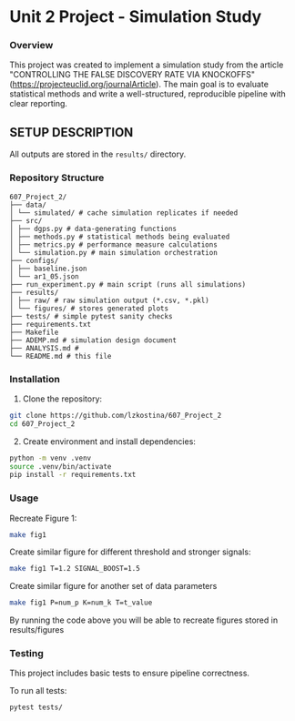 # Unit 2 Project - Simulation Study


### Overview 
This project was created to implement a simulation study from the article "CONTROLLING THE FALSE DISCOVERY RATE VIA KNOCKOFFS"(https://projecteuclid.org/journalArticle). The main goal is to evaluate statistical methods and write a well-structured, reproducible
pipeline with clear reporting.

## SETUP DESCRIPTION

All outputs are stored in the `results/` directory.

### Repository Structure
```
607_Project_2/
├── data/
│ └── simulated/ # cache simulation replicates if needed
├── src/
│ ├── dgps.py # data-generating functions
│ ├── methods.py # statistical methods being evaluated
│ ├── metrics.py # performance measure calculations
│ └── simulation.py # main simulation orchestration
├── configs/  
│ ├── baseline.json
│ └── ar1_05.json
├── run_experiment.py # main script (runs all simulations)
├── results/
│ ├── raw/ # raw simulation output (*.csv, *.pkl)
│ └── figures/ # stores generated plots
├── tests/ # simple pytest sanity checks
├── requirements.txt
├── Makefile
├── ADEMP.md # simulation design document 
├── ANALYSIS.md #  
└── README.md # this file
```

### Installation
1. Clone the repository:
```bash
git clone https://github.com/lzkostina/607_Project_2
cd 607_Project_2
```
2. Create environment and install dependencies:
```bash
python -m venv .venv
source .venv/bin/activate
pip install -r requirements.txt
```

### Usage
Recreate Figure 1:
```bash
make fig1
```
Create similar figure for different threshold and stronger signals:
```bash
make fig1 T=1.2 SIGNAL_BOOST=1.5
```
Create similar figure for another set of data parameters
```bash
make fig1 P=num_p K=num_k T=t_value
```
By running the code above you will be able to recreate figures stored in results/figures
### Testing

This project includes basic tests to ensure pipeline correctness.

To run all tests:
```bash
pytest tests/
```